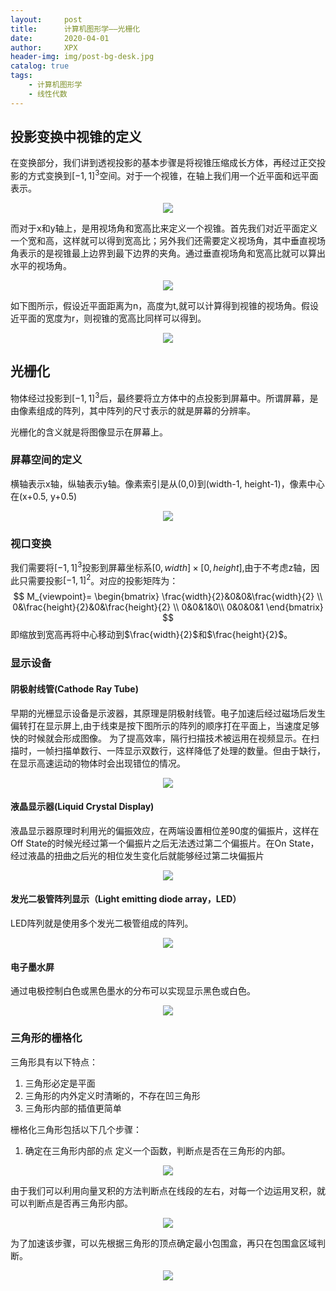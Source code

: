 ```yaml
---
layout:     post
title:      计算机图形学——光栅化
date:       2020-04-01
author:     XPX
header-img: img/post-bg-desk.jpg
catalog: true
tags:
    - 计算机图形学
    - 线性代数
---
```


## 投影变换中视锥的定义

在变换部分，我们讲到透视投影的基本步骤是将视锥压缩成长方体，再经过正交投影的方式变换到$[-1,1]^3$空间。对于一个视锥，在轴上我们用一个近平面和远平面表示。
<center>
    <img
    src="https://raw.githubusercontent.com/xjxpx/xjxpx.github.io/master/img/2020/04/rasterization-perspective.png">
</center>

而对于x和y轴上，是用视场角和宽高比来定义一个视锥。首先我们对近平面定义一个宽和高，这样就可以得到宽高比；另外我们还需要定义视场角，其中垂直视场角表示的是视锥最上边界到最下边界的夹角。通过垂直视场角和宽高比就可以算出水平的视场角。
<center>
    <img
    src="https://raw.githubusercontent.com/xjxpx/xjxpx.github.io/master/img/2020/04/rasterization-perspective1.png">
</center>

如下图所示，假设近平面距离为n，高度为t,就可以计算得到视锥的视场角。假设近平面的宽度为r，则视锥的宽高比同样可以得到。
<center>
    <img
    src="https://raw.githubusercontent.com/xjxpx/xjxpx.github.io/master/img/2020/04/rasterization-perspective2.png">
</center>

## 光栅化

物体经过投影到$[-1,1]^3$后，最终要将立方体中的点投影到屏幕中。所谓屏幕，是由像素组成的阵列，其中阵列的尺寸表示的就是屏幕的分辨率。

光栅化的含义就是将图像显示在屏幕上。
### 屏幕空间的定义
横轴表示x轴，纵轴表示y轴。像素索引是从(0,0)到(width-1, height-1)，像素中心在(x+0.5, y+0.5)
<center>
    <img
    src="https://raw.githubusercontent.com/xjxpx/xjxpx.github.io/master/img/2020/04/rasterization-screen_definition.png">
</center>

### 视口变换
我们需要将$[-1, 1]^3$投影到屏幕坐标系$[0,width]\times [0,height]$,由于不考虑z轴，因此只需要投影$[-1,1]^2$。对应的投影矩阵为：
$$
M_{viewpoint}=
\begin{bmatrix}
\frac{width}{2}&0&0&\frac{width}{2} \\
0&\frac{height}{2}&0&\frac{height}{2} \\
0&0&1&0\\
0&0&0&1
\end{bmatrix}
$$
即缩放到宽高再将中心移动到$\frac{width}{2}$和$\frac{height}{2}$。

### 显示设备
#### 阴极射线管(Cathode Ray Tube)
早期的光栅显示设备是示波器，其原理是阴极射线管。电子加速后经过磁场后发生偏转打在显示屏上,由于线束是按下图所示的阵列的顺序打在平面上，当速度足够快的时候就会形成图像。 为了提高效率，隔行扫描技术被运用在视频显示。在扫描时，一帧扫描单数行、一阵显示双数行，这样降低了处理的数量。但由于缺行，在显示高速运动的物体时会出现错位的情况。
<center>
    <img
    src="https://raw.githubusercontent.com/xjxpx/xjxpx.github.io/master/img/2020/04/rasterization-crt.png">
</center>

#### 液晶显示器(Liquid Crystal Display)
液晶显示器原理时利用光的偏振效应，在两端设置相位差90度的偏振片，这样在Off State的时候光经过第一个偏振片之后无法透过第二个偏振片。在On State，经过液晶的扭曲之后光的相位发生变化后就能够经过第二块偏振片
<center>
    <img
    src="https://raw.githubusercontent.com/xjxpx/xjxpx.github.io/master/img/2020/04/rasterization-lcd.png">
</center>

#### 发光二极管阵列显示（Light emitting diode array，LED）
LED阵列就是使用多个发光二极管组成的阵列。
<center>
    <img
    src="https://raw.githubusercontent.com/xjxpx/xjxpx.github.io/master/img/2020/04/rasterization-led.png">
</center>

#### 电子墨水屏
通过电极控制白色或黑色墨水的分布可以实现显示黑色或白色。
<center>
    <img
    src="https://raw.githubusercontent.com/xjxpx/xjxpx.github.io/master/img/2020/04/rasterization-electronic_ink.png">
</center>

### 三角形的栅格化

三角形具有以下特点：
1. 三角形必定是平面
2. 三角形的内外定义时清晰的，不存在凹三角形
3. 三角形内部的插值更简单

栅格化三角形包括以下几个步骤：
1. 确定在三角形内部的点
   定义一个函数，判断点是否在三角形的内部。
   
<center>
    <img
    src="https://raw.githubusercontent.com/xjxpx/xjxpx.github.io/master/img/2020/04/rasterization-inside.png">
</center>

由于我们可以利用向量叉积的方法判断点在线段的左右，对每一个边运用叉积，就可以判断点是否再三角形内部。

<center>
    <img
    src="https://raw.githubusercontent.com/xjxpx/xjxpx.github.io/master/img/2020/04/rasterization-inside1.png">
</center>

为了加速该步骤，可以先根据三角形的顶点确定最小包围盒，再只在包围盒区域判断。

<center>
    <img
    src="https://raw.githubusercontent.com/xjxpx/xjxpx.github.io/master/img/2020/04/rasterization-inside2.png">
</center>
